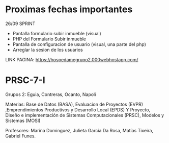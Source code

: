 # Proximas fechas importantes 
  
26/09 SPRINT
- Pantalla formulario subir inmueble (visual)
- PHP del Formulario Subir inmueble 
- Pantalla de configuracion de usuario (visual, una parte del php)
- Arreglar la sesion de los usuarios
                 

LINK PAGINA: https://hospedamegrupo2.000webhostapp.com/
                

# PRSC-7-I
Grupos 2: Eguia, Contreras, Ocanto, Napoli

Materias: Base de Datos (BASA), Evaluacion de Proyectos (EVPR) ,Emprendimientos Productivos y Desarrollo Local (EPDS) Y Proyecto, Diseño e implementación de Sistemas Computacionales (PRSC), Modelos y Sistemas (MOSI)

Profesores: Marina Dominguez, Julieta Garcia Da Rosa, Matías Tixeira, Gabriel Funes.
